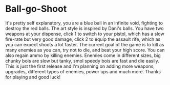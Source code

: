 # Ball-go-Shoot
It's pretty self explanatory, you are a blue ball in an infinite void, fighting to destroy the red balls. The art style is inspired by Dani's balls.  You have two weapons at your dispense, click 1 to switch to your pistol, which has a slow fire-rate but very good damage, click 2 to equip the assault rife, which as you can expect shoots a lot faster.   The current goal of the game is to kill as many enemies as you can, try not to die, and beat your high score. You can also regain ammo by killing enemies.   Enemies come in different sizes, big chunky bois are slow but tanky, smol speedy bois are fast and die easily.  This is just the first release and I'm planning on adding more weapons, upgrades, different types of enemies, power ups and much more.  Thanks for playing and good luck!
